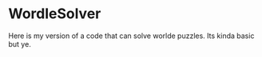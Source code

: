 # WordleSolver
 Here is my version of a code that can solve worlde puzzles. Its kinda basic but ye.
